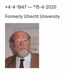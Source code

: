 \*4-4-1947 — †15-4-2020

Formerly Utrecht University

![meindert dijkstra](../photos/meindert_dijkstra.jpeg)